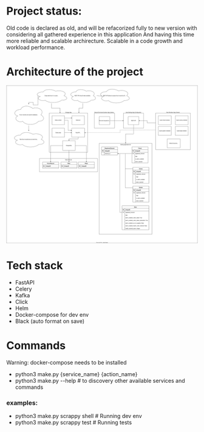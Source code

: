 # Project status:
Old code is declared as old, and will be refacorized fully to new version with considering all gathered experience in this application
And having this time more reliable and scalable archirecture. Scalable in a code growth and workload performance.

# Architecture of the project
![](architecture/architecture.drawio.svg)

# Tech stack
- FastAPI
- Celery
- Kafka
- Click
- Helm
- Docker-compose for dev env
- Black (auto format on save)

# Commands

Warning: docker-compose needs to be installed

- python3 make.py {service_name} {action_name}
- python3 make.py --help # to discovery other available services and commands

### examples:

- python3 make.py scrappy shell # Running dev env
- python3 make.py scrappy test # Running tests


